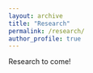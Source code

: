 ```yaml
---
layout: archive
title: "Research"
permalink: /research/
author_profile: true
---
```


Research to come!
